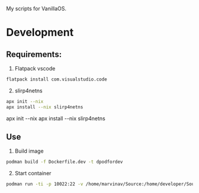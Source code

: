 My scripts for VanillaOS.

# Development

## Requirements:
1. Flatpack vscode
```sh
flatpack install com.visualstudio.code
```
2. slirp4netns
```sh
apx init --nix
apx install --nix slirp4netns
```
apx init --nix
apx install --nix slirp4netns

## Use

1. Build image
```sh
podman build -f Dockerfile.dev -t dpodfordev
```
2. Start container
```sh
podman run -ti -p 10022:22 -v /home/marvinav/Source:/home/developer/Source localhost/dpodfordev:latest
```